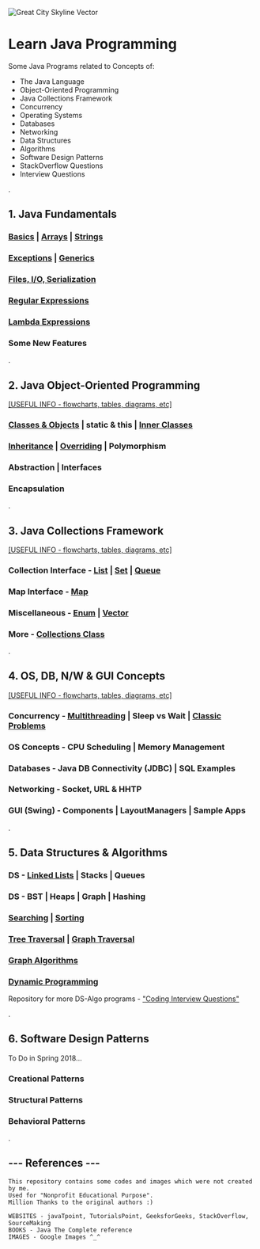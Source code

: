 ![Great City Skyline Vector](https://user-images.githubusercontent.com/2780145/33828904-f4f9db84-de93-11e7-87bb-82fe8734ebc2.png)

# Learn Java Programming

Some Java Programs related to Concepts of:
- The Java Language
- Object-Oriented Programming
- Java Collections Framework
- Concurrency
- Operating Systems
- Databases
- Networking
- Data Structures
- Algorithms
- Software Design Patterns
- StackOverflow Questions
- Interview Questions

.

## 1. Java Fundamentals

### [Basics](Java-Concepts/basics) | [Arrays](Java-Concepts/arrays) | [Strings](Java-Concepts/strings)

### [Exceptions](Java-Concepts/exceptions) | [Generics](Java-Concepts/generics)

### [Files, I/O, Serialization](Java-Concepts/input_output)

### [Regular Expressions](Java-Concepts/regex)

### [Lambda Expressions](Java-Concepts/lambda)

### Some New Features

.

## 2. Java Object-Oriented Programming
[[USEFUL INFO - flowcharts, tables, diagrams, etc]](Object-Oriented-Programming)

### [Classes & Objects](Object-Oriented-Programming/class_and_object) | static & this | [Inner Classes](Object-Oriented-Programming/inner_class)

### [Inheritance](Object-Oriented-Programming/inheritance) | [Overriding](Object-Oriented-Programming/overriding) | Polymorphism

### Abstraction | Interfaces

### Encapsulation

.

## 3. Java Collections Framework
[[USEFUL INFO - flowcharts, tables, diagrams, etc]](Java-Collections)

### Collection Interface - [List](Java-Collections/list) | [Set](Java-Collections/set) | [Queue](Java-Collections/queue)

### Map Interface - [Map](Java-Collections/map)

### Miscellaneous - [Enum](Java-Collections/enum) | [Vector](Java-Collections/vector)

### More - [Collections Class](Java-Collections/collections_class)

.

## 4. OS, DB, N/W & GUI Concepts
[[USEFUL INFO - flowcharts, tables, diagrams, etc]](Concurrency)

### Concurrency - [Multithreading](Concurrency/multithreading) | Sleep vs Wait | [Classic Problems](Concurrency/classic_problems)

### OS Concepts - CPU Scheduling | Memory Management

### Databases - Java DB Connectivity (JDBC) | SQL Examples

### Networking - Socket, URL & HHTP

### GUI (Swing) - Components | LayoutManagers | Sample Apps

.

## 5. Data Structures & Algorithms

### DS - [Linked Lists](Data-Structures/linked_lists) | Stacks | Queues

### DS - BST | Heaps | Graph | Hashing

### [Searching](Algorithms/searching) | [Sorting](Algorithms/sorting)

### [Tree Traversal](Algorithms/tree_traversal) | [Graph Traversal](Algorithms/graph_traversal)

### [Graph Algorithms](Algorithms/graph_classic_algos)

### [Dynamic Programming](Algorithms/dynamic_programming)

Repository for more DS-Algo programs - ["Coding Interview Questions"](https://github.com/Suryakant-Bharti/coding-interview-questions)

.

## 6. Software Design Patterns

To Do in Spring 2018...

### Creational Patterns

### Structural Patterns

### Behavioral Patterns

.

--- References ---
------------------
    This repository contains some codes and images which were not created by me.
    Used for "Nonprofit Educational Purpose".
    Million Thanks to the original authors :)
    
    WEBSITES - javaTpoint, TutorialsPoint, GeeksforGeeks, StackOverflow, SourceMaking
    BOOKS - Java The Complete reference    
    IMAGES - Google Images ^_^

